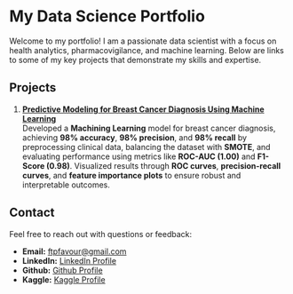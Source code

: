 # My Data Science Portfolio

Welcome to my portfolio! I am a passionate data scientist with a focus on health analytics, pharmacovigilance, and machine learning. Below are links to some of my key projects that demonstrate my skills and expertise.

## Projects

1. **[Predictive Modeling for Breast Cancer Diagnosis Using Machine Learning](https://github.com/Niklauzi/Breast-Cancer-Wisconsin-Diagnostic/blob/master/Breast%20Cancer%20Wisconsin%20Diagnostic.ipynb)**  
   Developed a **Machining Learning** model for breast cancer diagnosis, achieving **98% accuracy**, **98% precision**, and **98% recall** by preprocessing clinical data, balancing the dataset with **SMOTE**, and evaluating performance using metrics like **ROC-AUC (1.00)** and **F1-Score (0.98)**. Visualized results through **ROC curves**, **precision-recall curves**, and **feature importance plots** to ensure robust and interpretable outcomes.

## Contact

Feel free to reach out with questions or feedback:

- **Email:** ftpfavour@gmail.com
- **LinkedIn:** [LinkedIn Profile](https://www.linkedin.com/in/favour-kpokpe-8380a21a8/)
- **Github:** [Github Profile](https://github.com/Niklauzi//)
- **Kaggle:** [Kaggle Profile](https://www.kaggle.com/niklauzi)
